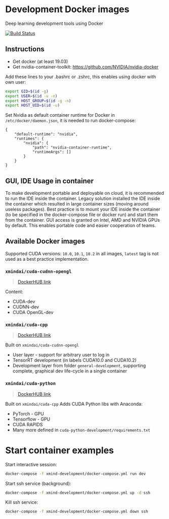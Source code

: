 # Development Docker images
Deep learning development tools using Docker

[![Build Status](https://dev.azure.com/XMindAI/OpenXMind/_apis/build/status/xmind.ai%20-%20Docker%20Development?branchName=master)](https://dev.azure.com/XMindAI/OpenXMind/_build/latest?definitionId=6&branchName=master)

## Instructions

* Get docker (at least 19.03)
* Get nvidia-container-toolkit: https://github.com/NVIDIA/nvidia-docker


Add these lines to your .bashrc or .zshrc, this enables using docker with own user:
```bash
export GID=$(id -g)
export USER=$(id -u -n)
export HOST_GROUP=$(id -g -n)
export HOST_UID=$(id -u)
```

Set Nvidia as default container runtime for Docker in `/etc/docker/daemon.json`, it is needed to run docker-compose:
```
{
    "default-runtime": "nvidia",
    "runtimes": {
        "nvidia": {
            "path": "nvidia-container-runtime",
            "runtimeArgs": []
        }
    }
}
```

## GUI, IDE Usage in container

To make development portable and deployable on cloud, it is recommended to run the IDE inside the container. Legacy solution installed the IDE inside the container which resulted in large container sizes (moving around useless packages). Best practice is to mount your IDE inside the container (to be specified in the docker-compose file or docker run) and start them from the container. GUI access is granted on Intel, AMD and NVIDIA GPUs by default. This enables portable code and easier cooperation of teams.

## Available Docker images
Supported CUDA versions: `10.0`, `10.1`, `10.2` in all images, `latest` tag is not used as a best practice implementation.


### `xmindai/cuda-cudnn-opengl` 
> [DockerHUB link](https://hub.docker.com/repository/docker/xmindai/cuda-cudnn-opengl)

Content:
* CUDA-dev
* CUDNN-dev
* CUDA OpenGL-dev

### `xmindai/cuda-cpp`
> [DockerHUB link](https://hub.docker.com/repository/docker/xmindai/cuda-cpp)

Built on `xmindai/cuda-cudnn-opengl`
* User layer - support for arbitrary user to log in
* TensorRT development (in labels CUDA10.0 and CUDA10.2)
* Development layer from folder `general-development`, supporting complete, graphical dev life-cycle in a single container

### `xmindai/cuda-python`
> [DockerHUB link](https://hub.docker.com/repository/docker/xmindai/cuda-python)

Built on `xmindai/cuda-cpp`
Adds CUDA Python libs with Anaconda:
* PyTorch - GPU 
* Tensorflow - GPU
* CUDA RAPIDS
* Many more defined in `cuda-python-development/requirements.txt`

# Start container examples

Start interactive session:
```bash
docker-compose -f xmind-development/docker-compose.yml run dev
```

Start ssh service (background):
```bash
docker-compose -f xmind-development/docker-compose.yml up -d ssh
```

Kill ssh service:
```bash
docker-compose -f xmind-development/docker-compose.yml down ssh
```
